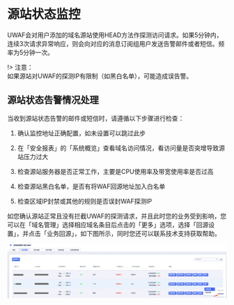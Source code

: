# 源站状态监控
UWAF会对用户添加的域名源站使用HEAD方法作探测访问请求。如果5分钟内，连续3次请求异常响应，则会向对应的消息订阅组用户发送告警邮件或者短信。频率为5分钟一次。

!> 注意：  
如果源站对UWAF的探测IP有限制（如黑白名单），可能造成误告警。

## 源站状态告警情况处理

当收到源站状态告警的邮件或短信时，请遵循以下步骤进行检查：

1. 确认监控地址正确配置，如未设置可以跳过此步

2. 在「安全报表」的「系统概览」查看域名访问情况，看访问量是否突增导致源站压力过大

3. 检查源站服务器是否正常工作，主要是CPU使用率及带宽使用率是否过高

4. 检查源站黑白名单，是否有将WAF回源地址加入白名单

5. 检查区域IP封禁或其他的规则是否误封WAF探测IP

如您确认源站正常且没有拦截UWAF的探测请求，并且此时您的业务受到影响，您可以在「域名管理」选择相应域名条目后点击的「更多」选项，选择「回源设置」，并点击「业务回源」，如下图所示，同时您还可以联系技术支持获取帮助。

![status-alert-img-1](/images/status-alert-img-1.png)

